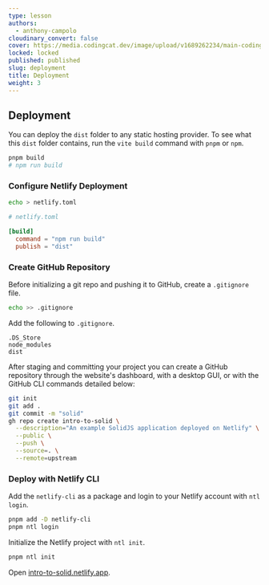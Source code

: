 ```yaml
---
type: lesson
authors:
  - anthony-campolo
cloudinary_convert: false
cover: https://media.codingcat.dev/image/upload/v1689262234/main-codingcatdev-photo/courses/solidjs-intro/deployment.png
locked: locked
published: published
slug: deployment
title: Deployment
weight: 3
---
```


## Deployment

You can deploy the `dist` folder to any static hosting provider. To see what this `dist` folder contains, run the `vite build` command with `pnpm` or `npm`.

```bash
pnpm build
# npm run build
```

### Configure Netlify Deployment

```bash
echo > netlify.toml
```

```toml
# netlify.toml

[build]
  command = "npm run build"
  publish = "dist"
```

### Create GitHub Repository

Before initializing a git repo and pushing it to GitHub, create a `.gitignore` file.

```bash
echo >> .gitignore
```

Add the following to `.gitignore`.

```
.DS_Store
node_modules
dist
```

After staging and committing your project you can create a GitHub repository through the website's dashboard, with a desktop GUI, or with the GitHub CLI commands detailed below:

```bash
git init
git add .
git commit -m "solid"
gh repo create intro-to-solid \
  --description="An example SolidJS application deployed on Netlify" \
  --public \
  --push \
  --source=. \
  --remote=upstream
```

### Deploy with Netlify CLI

Add the `netlify-cli` as a package and login to your Netlify account with `ntl login`.

```bash
pnpm add -D netlify-cli
pnpm ntl login
```

Initialize the Netlify project with `ntl init`.

```bash
pnpm ntl init
```

Open [intro-to-solid.netlify.app](https://intro-to-solid.netlify.app/).
